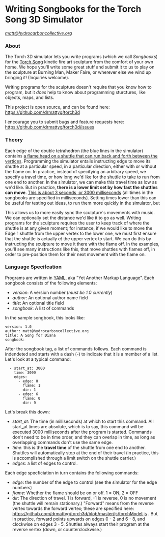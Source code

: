 # Writing Songbooks for the Torch Song 3D Simulator
*matt@hydrocarboncollective.org*

### About
The Torch 3D simulator lets you write programs (which we call *Songbooks*) for the [Torch Song](http://www.hydrocarboncollective.org/torch_song.html) kinetic fire art sculpture from the comfort of your own home.  We hope you'll write some great stuff and submit it to us to play on the sculpture at Burning Man, Maker Faire, or wherever else we wind up bringing it!  (Inquiries welcome).

Writing programs for the sculpture doesn't require that you know how to program, but it _does_ help to know about programming sturctures, like objects, maps, and lists.

This project is open source, and can be found here: https://github.com/drmattyg/torch3d

I encourage you to submit bugs and feature requests here: https://github.com/drmattyg/torch3d/issues

### Theory
Each edge of the double tetrahedron (the blue lines in the simulator) contains [a flame head on a shuttle that can run back and forth between the vertices](https://www.youtube.com/watch?v=4Nf6EaESeG8).  Programming the simulator entails instructing edge to move its shuttle at a particular speed, in a particular direction, either with or without the flame on.  In practice, instead of specifying an arbitrary speed, we specify a travel time, or how long we'd like for the shuttle to take to run from one end to another.  In the simulator, we can make this travel time as low as we'd like.  But in practice, **there is a lower limit set by how fast the shuttles can move**.  [This is about 3 seconds, or 3000 milliseconds](https://www.youtube.com/watch?v=NdVcWrVkcyE) (all times in the songbooks are specified in milliseconds).  Setting times lower than this can be useful for testing out ideas, to run them more quickly in the simulator, but 

This allows us to more easily sync the sculpture's movements with music.  We can optionally set the distance we'd like it to go as well.  Writing programs for the sculpture requires the user to keep track of where the shuttle is at any given moment; for instance, if we would like to move the Edge 1 shuttle from the upper vertex to the lower one, we must first ensure that the shuttle is actually _at_ the upper vertex to start.  We can do this by instructing the sculpture to move it there with the flame off.  In the examples, you'll see many instructions like this, that move shuttles with flames off, in order to pre-position them for their next movement with the flame on.

### Language Specifcation
Programs are written in [YAML](https://github.com/Animosity/CraftIRC/wiki/Complete-idiot's-introduction-to-yaml), aka "Yet Another Markup Language".  Each songbook consists of the following elements:

- *version*: A version number (*must be 1.0 currently*)
- *author*: An optional author name field
- *title*: An optional title field
- *songbook*: A list of commands

In the sample songbook, this looks like:
```
version: 1.0
author: matt@hydrocarboncollective.org
title: A Song for Diana
songbook:
```
After the songbook tag, a list of commands follows.  Each command is indendeted and starts with a dash (-) to indicate that it is a member of a list.  Let's look at a typical command:
```
  - start_at: 3000
    time: 3000
    edges:
      - edge: 0
        flame: 1
        dir: 1
      - edge: 6
        flame: 0
        dir: 0
```

Let's break this down:

- *start_at*: The time (in milliseconds) at which to start this command.  All start_at times are absolute, which is to say, this command will be executed 3000 milliseconds after the program is started.  Commands don't need to be in time order, and they can overlap in time, as long as overlapping commands don't use the same edge.
- *time*: this is the **travel time** of the shuttle from one end to another.  Shuttles will automatically stop at the end of their travel (in practice, this is accomplished through a limit switch on the shuttle carrier.)
- *edges*: a list of edges to control.

Each edge specficiation in turn contains the following commands:
- *edge*: the number of the edge to control (see the simulator for the edge numbers)
- *flame*: Whether the flame should be on or off.  1 = ON, 2 = OFF
- *dir*: The direction of travel.  1 is forward, -1 is reverse, 0 is no movement (the shuttle will remain stationary.)  "Forward" means from the reverse vertex towards the forward vertex; these are specified here: https://github.com/drmattyg/torch3d/blob/master/js/torchModel.js .  But, in practice, forward points upwards on edges 0 - 2 and 6 - 8, and clockwise on edges 3 - 5.  Shuttles always start their program at the reverse vertex (down, or counterclockwise.)

